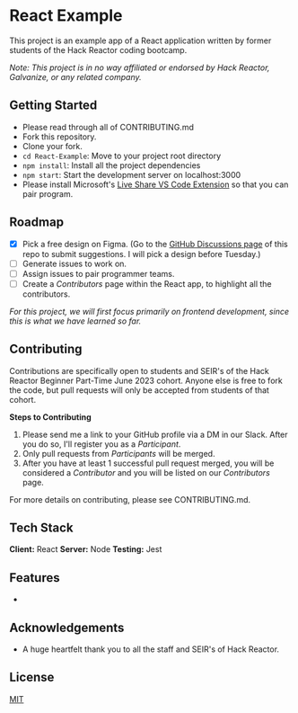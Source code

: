
# React Example

This project is an example app of a React application written by former students of the Hack Reactor coding bootcamp. 

*Note: This project is in no way affiliated or endorsed by Hack Reactor, Galvanize, or any related company.* 

## Getting Started

- Please read through all of CONTRIBUTING.md
- Fork this repository. 
- Clone your fork. 
- `cd React-Example`: Move to your project root directory
- `npm install`: Install all the project dependencies
- `npm start`: Start the development server on localhost:3000
- Please install Microsoft's [Live Share VS Code Extension](https://code.visualstudio.com/learn/collaboration/live-share) so that you can pair program.

## Roadmap

- [x] Pick a free design on Figma. (Go to the [GitHub Discussions page](https://github.com/DandyLyons/React-Example/discussions/3) of this repo to submit suggestions. I will pick a design before Tuesday.)
- [ ] Generate issues to work on.
- [ ] Assign issues to pair programmer teams.
- [ ] Create a *Contributors* page within the React app, to highlight all the contributors. 

*For this project, we will first focus primarily on frontend development, since this is what we have learned so far.*

## Contributing

Contributions are specifically open to students and SEIR's of the Hack Reactor Beginner Part-Time June 2023 cohort. Anyone else is free to fork the code, but pull requests will only be accepted from students of that cohort. 

**Steps to Contributing**
1. Please send me a link to your GitHub profile via a DM in our Slack. After you do so, I'll register you as a *Participant*.
2. Only pull requests from *Participants* will be merged. 
3. After you have at least 1 successful pull request merged, you will be considered a *Contributor* and you will be listed on our *Contributors* page. 

For more details on contributing, please see CONTRIBUTING.md.

    
## Tech Stack

**Client:** React
**Server:** Node
**Testing:** Jest
## Features

- 


## Acknowledgements

- A huge heartfelt thank you to all the staff and SEIR's of Hack Reactor. 
## License

[MIT](https://choosealicense.com/licenses/mit/)

